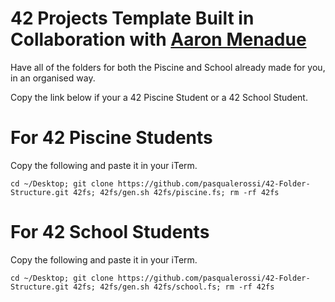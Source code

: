 # 42 Projects Template Built in Collaboration with [Aaron Menadue](https://github.com/IsCoffeeTho)

Have all of the folders for both the Piscine and School already made for you, in an organised way. 

Copy the link below if your a 42 Piscine Student or a 42 School Student. 

# For 42 Piscine Students

Copy the following and paste it in your iTerm.

```
cd ~/Desktop; git clone https://github.com/pasqualerossi/42-Folder-Structure.git 42fs; 42fs/gen.sh 42fs/piscine.fs; rm -rf 42fs
```

# For 42 School Students

Copy the following and paste it in your iTerm.

```
cd ~/Desktop; git clone https://github.com/pasqualerossi/42-Folder-Structure.git 42fs; 42fs/gen.sh 42fs/school.fs; rm -rf 42fs
```
